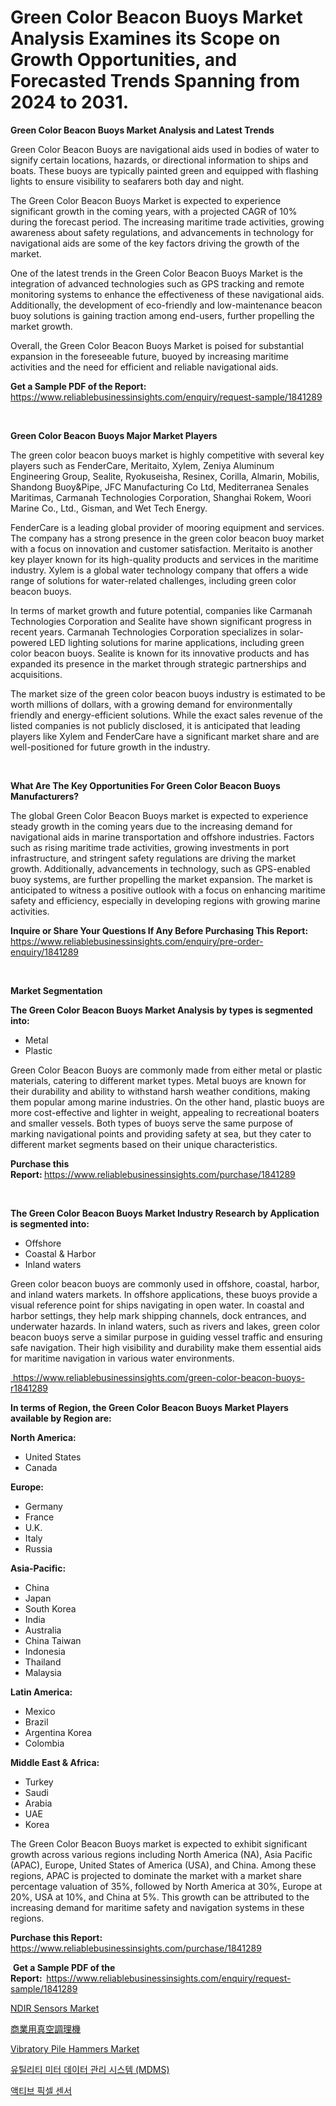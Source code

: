 <p><h1>Green Color Beacon Buoys Market Analysis Examines its Scope on Growth Opportunities, and Forecasted Trends Spanning from 2024 to 2031.</h1></p><p><strong>Green Color Beacon Buoys Market Analysis and Latest Trends</strong></p>
<p><p>Green Color Beacon Buoys are navigational aids used in bodies of water to signify certain locations, hazards, or directional information to ships and boats. These buoys are typically painted green and equipped with flashing lights to ensure visibility to seafarers both day and night.</p><p>The Green Color Beacon Buoys Market is expected to experience significant growth in the coming years, with a projected CAGR of 10% during the forecast period. The increasing maritime trade activities, growing awareness about safety regulations, and advancements in technology for navigational aids are some of the key factors driving the growth of the market.</p><p>One of the latest trends in the Green Color Beacon Buoys Market is the integration of advanced technologies such as GPS tracking and remote monitoring systems to enhance the effectiveness of these navigational aids. Additionally, the development of eco-friendly and low-maintenance beacon buoy solutions is gaining traction among end-users, further propelling the market growth.</p><p>Overall, the Green Color Beacon Buoys Market is poised for substantial expansion in the foreseeable future, buoyed by increasing maritime activities and the need for efficient and reliable navigational aids.</p></p>
<p><strong>Get a Sample PDF of the Report:&nbsp;</strong> <a href="https://www.reliablebusinessinsights.com/enquiry/request-sample/1841289">https://www.reliablebusinessinsights.com/enquiry/request-sample/1841289</a></p>
<p>&nbsp;</p>
<p><strong>Green Color Beacon Buoys Major Market Players</strong></p>
<p><p>The green color beacon buoys market is highly competitive with several key players such as FenderCare, Meritaito, Xylem, Zeniya Aluminum Engineering Group, Sealite, Ryokuseisha, Resinex, Corilla, Almarin, Mobilis, Shandong Buoy&Pipe, JFC Manufacturing Co Ltd, Mediterranea Senales Maritimas, Carmanah Technologies Corporation, Shanghai Rokem, Woori Marine Co., Ltd., Gisman, and Wet Tech Energy.</p><p>FenderCare is a leading global provider of mooring equipment and services. The company has a strong presence in the green color beacon buoy market with a focus on innovation and customer satisfaction. Meritaito is another key player known for its high-quality products and services in the maritime industry. Xylem is a global water technology company that offers a wide range of solutions for water-related challenges, including green color beacon buoys.</p><p>In terms of market growth and future potential, companies like Carmanah Technologies Corporation and Sealite have shown significant progress in recent years. Carmanah Technologies Corporation specializes in solar-powered LED lighting solutions for marine applications, including green color beacon buoys. Sealite is known for its innovative products and has expanded its presence in the market through strategic partnerships and acquisitions.</p><p>The market size of the green color beacon buoys industry is estimated to be worth millions of dollars, with a growing demand for environmentally friendly and energy-efficient solutions. While the exact sales revenue of the listed companies is not publicly disclosed, it is anticipated that leading players like Xylem and FenderCare have a significant market share and are well-positioned for future growth in the industry.</p></p>
<p>&nbsp;</p>
<p><strong>What Are The Key Opportunities For Green Color Beacon Buoys Manufacturers?</strong></p>
<p><p>The global Green Color Beacon Buoys market is expected to experience steady growth in the coming years due to the increasing demand for navigational aids in marine transportation and offshore industries. Factors such as rising maritime trade activities, growing investments in port infrastructure, and stringent safety regulations are driving the market growth. Additionally, advancements in technology, such as GPS-enabled buoy systems, are further propelling the market expansion. The market is anticipated to witness a positive outlook with a focus on enhancing maritime safety and efficiency, especially in developing regions with growing marine activities.</p></p>
<p><strong>Inquire or Share Your Questions If Any Before Purchasing This Report:</strong> <a href="https://www.reliablebusinessinsights.com/enquiry/pre-order-enquiry/1841289">https://www.reliablebusinessinsights.com/enquiry/pre-order-enquiry/1841289</a></p>
<p>&nbsp;</p>
<p><strong>Market Segmentation</strong></p>
<p><strong>The Green Color Beacon Buoys Market Analysis by types is segmented into:</strong></p>
<p><ul><li>Metal</li><li>Plastic</li></ul></p>
<p><p>Green Color Beacon Buoys are commonly made from either metal or plastic materials, catering to different market types. Metal buoys are known for their durability and ability to withstand harsh weather conditions, making them popular among marine industries. On the other hand, plastic buoys are more cost-effective and lighter in weight, appealing to recreational boaters and smaller vessels. Both types of buoys serve the same purpose of marking navigational points and providing safety at sea, but they cater to different market segments based on their unique characteristics.</p></p>
<p><strong>Purchase this Report:&nbsp;</strong><a href="https://www.reliablebusinessinsights.com/purchase/1841289">https://www.reliablebusinessinsights.com/purchase/1841289</a></p>
<p>&nbsp;</p>
<p><strong>The Green Color Beacon Buoys Market Industry Research by Application is segmented into:</strong></p>
<p><ul><li>Offshore</li><li>Coastal & Harbor</li><li>Inland waters</li></ul></p>
<p><p>Green color beacon buoys are commonly used in offshore, coastal, harbor, and inland waters markets. In offshore applications, these buoys provide a visual reference point for ships navigating in open water. In coastal and harbor settings, they help mark shipping channels, dock entrances, and underwater hazards. In inland waters, such as rivers and lakes, green color beacon buoys serve a similar purpose in guiding vessel traffic and ensuring safe navigation. Their high visibility and durability make them essential aids for maritime navigation in various water environments.</p></p>
<p><a href="https://www.reliablebusinessinsights.com/green-color-beacon-buoys-r1841289">&nbsp;https://www.reliablebusinessinsights.com/green-color-beacon-buoys-r1841289</a></p>
<p><strong>In terms of Region, the Green Color Beacon Buoys Market Players available by Region are:</strong></p>
<p>
    <p> <strong> North America: </strong>
        <ul>
            <li>United States</li>
            <li>Canada</li>
        </ul>
        </p> 
    <p> <strong> Europe: </strong>
        <ul>
            <li>Germany</li>
            <li>France</li>
            <li>U.K.</li>
            <li>Italy</li>
            <li>Russia</li>
        </ul>
        </p> 
    <p> <strong> Asia-Pacific: </strong>
        <ul>
            <li>China</li>
            <li>Japan</li>
            <li>South Korea</li>
            <li>India</li>
            <li>Australia</li>
            <li>China Taiwan</li>
            <li>Indonesia</li>
            <li>Thailand</li>
            <li>Malaysia</li>
        </ul>
        </p> 
    <p> <strong> Latin America: </strong>
        <ul>
            <li>Mexico</li>
            <li>Brazil</li>
            <li>Argentina Korea</li>
            <li>Colombia</li>
        </ul>
        </p> 
    <p> <strong> Middle East & Africa: </strong>
        <ul>
            <li>Turkey</li>
            <li>Saudi</li>
            <li>Arabia</li>
            <li>UAE</li>
            <li>Korea</li>
        </ul>
    </p>
    </p>
<p><p>The Green Color Beacon Buoys market is expected to exhibit significant growth across various regions including North America (NA), Asia Pacific (APAC), Europe, United States of America (USA), and China. Among these regions, APAC is projected to dominate the market with a market share percentage valuation of 35%, followed by North America at 30%, Europe at 20%, USA at 10%, and China at 5%. This growth can be attributed to the increasing demand for maritime safety and navigation systems in these regions.</p></p>
<p><strong>Purchase this Report: </strong><a href="https://www.reliablebusinessinsights.com/purchase/1841289">https://www.reliablebusinessinsights.com/purchase/1841289</a></p>
<p>&nbsp;<strong>Get a Sample PDF of the Report:&nbsp;&nbsp;</strong><a href="https://www.reliablebusinessinsights.com/enquiry/request-sample/1841289">https://www.reliablebusinessinsights.com/enquiry/request-sample/1841289</a></p>
<p><strong></strong></p>
<p><p><a href="https://github.com/AKSHATREPORTPRIME/Market-Research-Report-List-5/blob/main/ndir-sensors-market.md">NDIR Sensors Market</a></p><p><a href="https://github.com/CarlieShields/Market-Research-Report-List-1/blob/main/4334321163913.md">商業用真空調理機</a></p><p><a href="https://github.com/riwar777/Market-Research-Report-List-1/blob/main/vibratory-pile-hammers-market.md">Vibratory Pile Hammers Market</a></p><p><a href="https://github.com/alfitoms13/Market-Research-Report-List-1/blob/main/9687715176543.md">유틸리티 미터 데이터 관리 시스템 (MDMS)</a></p><p><a href="https://github.com/erwindropdead54/Market-Research-Report-List-1/blob/main/7783311176542.md">액티브 픽셀 센서</a></p></p>
